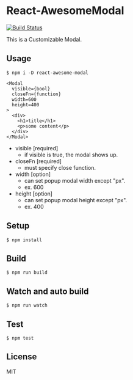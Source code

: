# React-AwesomeModal
[![Build Status](https://travis-ci.org/shibe97/react-awesome-modal.svg?branch=master)](https://travis-ci.org/shibe97/react-awesome-modal)

This is a Customizable Modal.

## Usage
```
$ npm i -D react-awesome-modal
```

```
<Modal
  visible={bool}
  closeFn={function}
  width=600
  height=400
>
  <div>
    <h1>title</h1>
    <p>some content</p>
  </div>
</Modal>
```

- visible [required]
    - if visible is true, the modal shows up.
- closeFn [required]
    - must specify close function.
- width [option]
    - can set popup modal width except "px".
    - ex. 600
- height [option]
    - can set popup modal height except "px".
    - ex. 400

## Setup
```
$ npm install
```

## Build
```
$ npm run build
```

## Watch and auto build
```
$ npm run watch
```

## Test
```
$ npm test
```

## License
MIT
